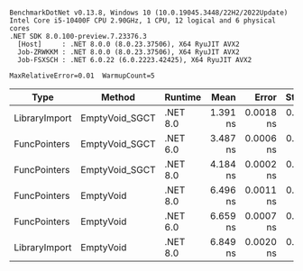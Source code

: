 ```

BenchmarkDotNet v0.13.8, Windows 10 (10.0.19045.3448/22H2/2022Update)
Intel Core i5-10400F CPU 2.90GHz, 1 CPU, 12 logical and 6 physical cores
.NET SDK 8.0.100-preview.7.23376.3
  [Host]     : .NET 8.0.0 (8.0.23.37506), X64 RyuJIT AVX2
  Job-ZRWKKM : .NET 8.0.0 (8.0.23.37506), X64 RyuJIT AVX2
  Job-FSXSCH : .NET 6.0.22 (6.0.2223.42425), X64 RyuJIT AVX2

MaxRelativeError=0.01  WarmupCount=5  

```
| Type          | Method         | Runtime  | Mean     | Error     | StdDev    | Median   | Min      | Max      | Allocated |
|-------------- |--------------- |--------- |---------:|----------:|----------:|---------:|---------:|---------:|----------:|
| LibraryImport | EmptyVoid_SGCT | .NET 8.0 | 1.391 ns | 0.0018 ns | 0.0017 ns | 1.391 ns | 1.388 ns | 1.393 ns |         - |
| FuncPointers  | EmptyVoid_SGCT | .NET 6.0 | 3.487 ns | 0.0006 ns | 0.0004 ns | 3.487 ns | 3.487 ns | 3.488 ns |         - |
| FuncPointers  | EmptyVoid_SGCT | .NET 8.0 | 4.184 ns | 0.0002 ns | 0.0002 ns | 4.184 ns | 4.184 ns | 4.185 ns |         - |
| FuncPointers  | EmptyVoid      | .NET 8.0 | 6.496 ns | 0.0011 ns | 0.0010 ns | 6.496 ns | 6.494 ns | 6.498 ns |         - |
| FuncPointers  | EmptyVoid      | .NET 6.0 | 6.659 ns | 0.0007 ns | 0.0006 ns | 6.659 ns | 6.658 ns | 6.659 ns |         - |
| LibraryImport | EmptyVoid      | .NET 8.0 | 6.849 ns | 0.0020 ns | 0.0018 ns | 6.849 ns | 6.848 ns | 6.853 ns |         - |

